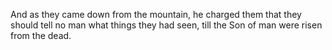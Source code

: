 And as they came down from the mountain, he charged them that they should tell no man what things they had seen, till the Son of man were risen from the dead.

